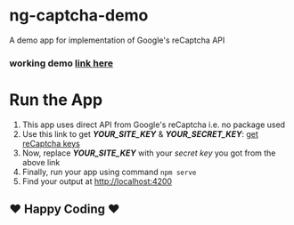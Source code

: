 # ng-captcha-demo
A demo app for implementation of Google's reCaptcha API

### working demo [link here](http://codecasm.com/demo/ng-recaptcha/)

# Run the App
1. This app uses direct API from Google's reCaptcha i.e. no package used
2. Use this link to get _**YOUR_SITE_KEY**_ & _**YOUR_SECRET_KEY**_: [get reCaptcha keys](https://www.google.com/recaptcha/admin)
3. Now, replace _**YOUR_SITE_KEY**_ with your _secret key_ you got from the above link
4. Finally, run your app using command ```npm serve```
5. Find your output at [http://localhost:4200](http://localhost:4200)

## :heart: Happy Coding :heart:
